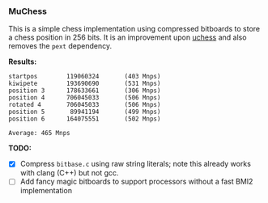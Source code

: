 ### MuChess

This is a simple chess implementation using compressed bitboards to store a chess position in 256 bits. It is an improvement upon [uchess](https://github.com/ellxor/uchess) and also removes the `pext` dependency.

**Results:**
```
startpos        119060324       (403 Mnps)
kiwipete        193690690       (531 Mnps)
position 3      178633661       (306 Mnps)
position 4      706045033       (506 Mnps)
rotated 4       706045033       (506 Mnps)
position 5       89941194       (499 Mnps)
position 6      164075551       (502 Mnps)

Average: 465 Mnps
```

**TODO:**
- [x] Compress `bitbase.c` using raw string literals; note this already works with clang (C++) but not gcc.
- [ ] Add fancy magic bitboards to support processors without a fast BMI2 implementation
